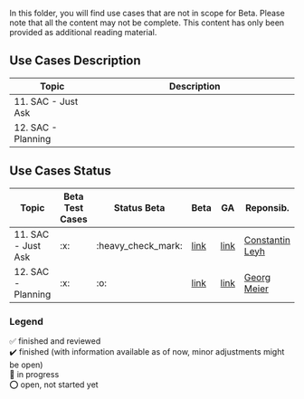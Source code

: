 In this folder, you will find use cases that are not in scope for Beta. Please note that all the content may not be complete. This content has only been provided as additional reading material.


## Use Cases Description

<table style="wdith:100%">
<thead>
<tr>
<th style="width:30%">Topic</th>
<th style="width:70%">Description</th>
</tr>
</thead>
<tbody>
<tr>
<td>11. SAC - Just Ask</td>
<td>  ​</td>
</tr>
<tr>
<td>12. SAC - Planning</td>
<td>  </td>
</tr>
</tbody>
</table>

## Use Cases Status

<table style="wdith:100%">
<thead>
<tr>
<th style="width:30%">Topic</th>
<th>Beta Test Cases</th>
<th>Status Beta</th>
<th>Beta</th>
<th>GA</th>
<th>Reponsib.</th>
<th>Cluster Reponsib.</th>
<th>Review Status</th>
</tr>
</thead>
<tbody>
<tr>
<td>11. SAC - Just Ask</td>
<td>:x: </td>
<td>:heavy_check_mark:</td>
<td><a href="11-sac-planning/README.md">link</a></td>
<td><a href="../GeneralAvailability/11-sac-planning/README.md">link</a></td>
<td> <a href="https://github.tools.sap/D054984">Constantin Leyh</a> </td>
<td><a href="https://github.tools.sap/I051547">Francois Imberton</a>/<a href="https://github.tools.sap/I837895">Flavia Moser</a></td>
<td> </td>
</tr>
<tr>
<td>12. SAC - Planning</td>
<td>:x:  </td>
<td>:o:</td>
<td><a href="12-sac-just-ask/README.md">link</a></td>
<td><a href="../GeneralAvailability/12-sac-just-ask/README.md">link</a></td>
<td><a href="https://github.tools.sap/D023312">Georg Meier</a></td>
<td>Maximilian Gander</td>
<td> </td>
</tr>
</tbody>
</table>

### Legend
:white_check_mark: finished and reviewed <br>
:heavy_check_mark: finished (with information available as of now, minor adjustments might be open) <br>
:construction: in progress <br>
:o: open, not started yet <br>



